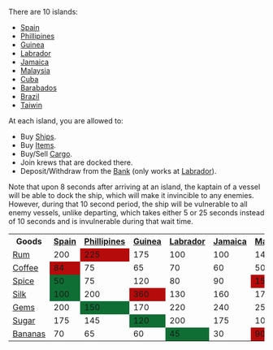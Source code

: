 There are 10 islands:
- [Spain](/islands/spain.md) 
- [Phillipines](/islands/phillipines.md)
- [Guinea](/islands/guinea.md)
- [Labrador](/islands/labrador.md)
- [Jamaica](/islands/jamaica.md)
- [Malaysia](/islands/malaysia.md)
- [Cuba](/islands/cuba.md)
- [Barabados](/islands/barabados.md)
- [Brazil](/islands/brazil.md)
- [Taiwin](/islands/taiwan.md)
            
At each island, you are allowed to:
* Buy [Ships](/ships.md).
* Buy [Items](/items.md).
* Buy/Sell [Cargo](/cargo.md).
* Join krews that are docked there.
* Deposit/Withdraw from the [Bank](/bank.md) (only works at [Labrador](/islands/labrador.md)).

Note that upon 8 seconds after arriving at an island, the kaptain of a vessel will be able to dock the ship, which will make it invincible to any enemies. However, during that 10 second period, the ship will be vulnerable to all enemy vessels, unlike departing, which takes either 5 or 25 seconds instead of 10 seconds and is invulnerable during that wait time.

<table class="article-table">
    <tbody>
        <tr>
            <th>Goods</th>
            <th><a href="/islands/spain.md" title="Spain">Spain</a></th>
            <th><a href="/islands/phillipines.md" title="Phillipines">Phillipines</a></th>
            <th><a href="/islands/guinea.md" title="Guinea">Guinea</a></th>
            <th><a href="/islands/labrador.md" title="Labrador">Labrador</a></th>
            <th><a href="/islands/jamaica.md" title="Jamaica">Jamaica</a></th>
            <th><a href="/islands/malaysia.md" title="Malaysia">Malaysia</a></th>
            <th><a href="/islands/cuba.md" title="Cuba">Cuba</a></th>
            <th><a href="/islands/barabados.md" title="Barabados">Barabados</a></th>
            <th><a href="/islands/brazil.md" title="Brazil">Brazil</a></th>
            <th><a href="/islands/taiwan.md" title="Taiwan">Taiwan</a></th>
        </tr>
        <tr>
            <td><a href="/cargo/rum.md">Rum</a></td>
            <td>200</td>
            <td style="background:#b50b0b;">225</td>
            <td>175</td>
            <td>100</td>
            <td>100</td>
            <td>145</td>
            <td style="background:#0f6e33;">75</td>
            <td>90</td>
            <td>120</td>
            <td>90</td>
        </tr>
        <tr>
            <td><a href="/cargo/coffee.md">Coffee</a></td>
            <td style="background:#b50b0b;">84</td>
            <td>75</td>
            <td>65</td>
            <td>70</td>
            <td>60</td>
            <td>50</td>
            <td>55</td>
            <td>35</td>
            <td style="background:#0f6e33;">30</td>
            <td></td>
        </tr>
        <tr>
            <td><a href="/cargo/spice.md">Spice</a></td>
            <td style="background:#0f6e33;">50</td>
            <td>75</td>
            <td>120</td>
            <td>80</td>
            <td>90</td>
            <td style="background:#b50b0b;">150</td>
            <td>75</td>
            <td>100</td>
            <td>120</td>
            <td style="background:#0f6e33;">50</td>
        </tr>
        <tr>
            <td><a href="/cargo/silk.md">Silk</a></td>
            <td style="background:#0f6e33;">100</td>
            <td>200</td>
            <td style="background:#b50b0b;">360</td>
            <td>130</td>
            <td>160</td>
            <td>175</td>
            <td>175</td>
            <td>250</td>
            <td>330</td>
            <td>300</td>
        </tr>
        <tr>
            <td><a href="/cargo/gems.md">Gems</a></td>
            <td>200</td>
            <td style="background:#0f6e33;">150</td>
            <td>170</td>
            <td>220</td>
            <td>240</td>
            <td>250</td>
            <td>300</td>
            <td>400</td>
            <td>500</td>
            <td style="background:#b50b0b;">600</td>
        </tr>
        <tr>
            <td><a href="/cargo/sugar.md">Sugar</a></td>
            <td>175</td>
            <td>145</td>
            <td style="background:#0f6e33;">120</td>
            <td>200</td>
            <td>175</td>
            <td>100</td>
            <td>250</td>
            <td>150</td>
            <td>200</td>
            <td style="background:#b50b0b;">300</td>
        </tr>
        <tr>
            <td><a href="/cargo/bananas.md">Bananas</a></td>
            <td>70</td>
            <td>65</td>
            <td>60</td>
            <td style="background:#0f6e33;">45</td>
            <td>30</td>
            <td style="background:#b50b0b;">90</td>
            <td>45</td>
            <td>45</td>
            <td>85</td>
            <td>80</td>
        </tr>
    </tbody>
</table>
